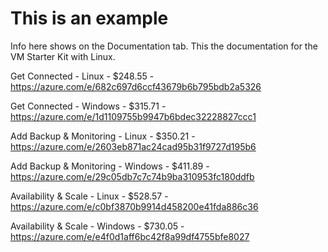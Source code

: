 # This is an example

Info here shows on the Documentation tab. This the documentation for the VM Starter Kit with Linux.

Get Connected - Linux - $248.55 - https://azure.com/e/682c697d6ccf43679b6b795bdb2a5326

Get Connected - Windows - $315.71 - https://azure.com/e/1d1109755b9947b6bdec32228827ccc1

Add Backup & Monitoring - Linux - $350.21 - https://azure.com/e/2603eb871ac24cad95b31f9727d195b6

Add Backup & Monitoring - Windows - $411.89 - https://azure.com/e/29c05db7c7c74b9ba310953fc180ddfb

Availability & Scale - Linux - $528.57 - https://azure.com/e/c0bf3870b9914d458200e41fda886c36

Availability & Scale - Windows - $730.05 - https://azure.com/e/e4f0d1aff6bc42f8a99df4755bfe8027
